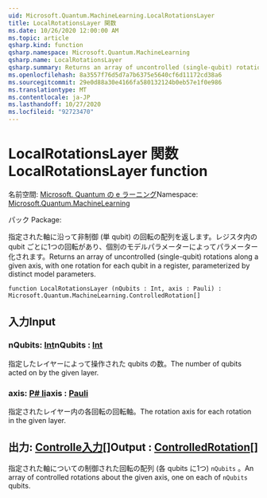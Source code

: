 ```yaml
---
uid: Microsoft.Quantum.MachineLearning.LocalRotationsLayer
title: LocalRotationsLayer 関数
ms.date: 10/26/2020 12:00:00 AM
ms.topic: article
qsharp.kind: function
qsharp.namespace: Microsoft.Quantum.MachineLearning
qsharp.name: LocalRotationsLayer
qsharp.summary: Returns an array of uncontrolled (single-qubit) rotations along a given axis, with one rotation for each qubit in a register, parameterized by distinct model parameters.
ms.openlocfilehash: 8a3557f76d5d7a7b6375e5640cf6d11172cd38a6
ms.sourcegitcommit: 29e0d88a30e4166fa580132124b0eb57e1f0e986
ms.translationtype: MT
ms.contentlocale: ja-JP
ms.lasthandoff: 10/27/2020
ms.locfileid: "92723470"
---
```

# <a name="localrotationslayer-function"></a><span data-ttu-id="4f3ce-102">LocalRotationsLayer 関数</span><span class="sxs-lookup"><span data-stu-id="4f3ce-102">LocalRotationsLayer function</span></span>

<span data-ttu-id="4f3ce-103">名前空間: [Microsoft. Quantum の e ラーニング](xref:Microsoft.Quantum.MachineLearning)</span><span class="sxs-lookup"><span data-stu-id="4f3ce-103">Namespace: [Microsoft.Quantum.MachineLearning](xref:Microsoft.Quantum.MachineLearning)</span></span>

<span data-ttu-id="4f3ce-104">パック [](https://nuget.org/packages/)</span><span class="sxs-lookup"><span data-stu-id="4f3ce-104">Package: [](https://nuget.org/packages/)</span></span>


<span data-ttu-id="4f3ce-105">指定された軸に沿って非制御 (単 qubit) の回転の配列を返します。レジスタ内の qubit ごとに1つの回転があり、個別のモデルパラメーターによってパラメーター化されます。</span><span class="sxs-lookup"><span data-stu-id="4f3ce-105">Returns an array of uncontrolled (single-qubit) rotations along a given axis, with one rotation for each qubit in a register, parameterized by distinct model parameters.</span></span>

```qsharp
function LocalRotationsLayer (nQubits : Int, axis : Pauli) : Microsoft.Quantum.MachineLearning.ControlledRotation[]
```


## <a name="input"></a><span data-ttu-id="4f3ce-106">入力</span><span class="sxs-lookup"><span data-stu-id="4f3ce-106">Input</span></span>

### <a name="nqubits--int"></a><span data-ttu-id="4f3ce-107">nQubits: [Int](xref:microsoft.quantum.lang-ref.int)</span><span class="sxs-lookup"><span data-stu-id="4f3ce-107">nQubits : [Int](xref:microsoft.quantum.lang-ref.int)</span></span>

<span data-ttu-id="4f3ce-108">指定したレイヤーによって操作された qubits の数。</span><span class="sxs-lookup"><span data-stu-id="4f3ce-108">The number of qubits acted on by the given layer.</span></span>


### <a name="axis--pauli"></a><span data-ttu-id="4f3ce-109">axis: [P# li](xref:microsoft.quantum.lang-ref.pauli)</span><span class="sxs-lookup"><span data-stu-id="4f3ce-109">axis : [Pauli](xref:microsoft.quantum.lang-ref.pauli)</span></span>

<span data-ttu-id="4f3ce-110">指定されたレイヤー内の各回転の回転軸。</span><span class="sxs-lookup"><span data-stu-id="4f3ce-110">The rotation axis for each rotation in the given layer.</span></span>



## <a name="output--controlledrotation"></a><span data-ttu-id="4f3ce-111">出力: [Controlle入力](xref:Microsoft.Quantum.MachineLearning.ControlledRotation)[]</span><span class="sxs-lookup"><span data-stu-id="4f3ce-111">Output : [ControlledRotation](xref:Microsoft.Quantum.MachineLearning.ControlledRotation)[]</span></span>

<span data-ttu-id="4f3ce-112">指定された軸についての制御された回転の配列 (各 qubits に1つ) `nQubits` 。</span><span class="sxs-lookup"><span data-stu-id="4f3ce-112">An array of controlled rotations about the given axis, one on each of `nQubits` qubits.</span></span>